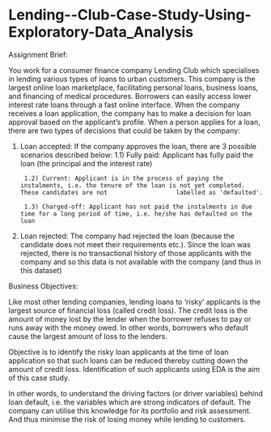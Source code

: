 # Lending--Club-Case-Study-Using-Exploratory-Data_Analysis

Assignment Brief:


You work for a consumer finance company Lending Club which specialises in lending various types of loans to urban customers. This company is the largest online loan marketplace, facilitating personal loans, business loans, and financing of medical procedures. Borrowers can easily access lower interest rate loans through a fast online interface. When the company receives a loan application, the company has to make a decision for loan approval based on the applicant’s profile. When a person applies for a loan, there are two types of decisions that could be taken by the company:


  1) Loan accepted: If the company approves the loan, there are 3 possible scenarios described below:
          1.1) Fully paid: Applicant has fully paid the loan (the principal and the interest rate)

          1.2) Current: Applicant is in the process of paying the instalments, i.e. the tenure of the loan is not yet completed. These candidates are not                   labelled as 'defaulted'.

          1.3) Charged-off: Applicant has not paid the instalments in due time for a long period of time, i.e. he/she has defaulted on the loan

  2) Loan rejected: The company had rejected the loan (because the candidate does not meet their requirements etc.). Since the loan was rejected, there is no transactional history of those applicants with the company and so this data is not available with the company (and thus in this dataset)

Business Objectives:


Like most other lending companies, lending loans to ‘risky’ applicants is the largest source of financial loss (called credit loss). The credit loss is the amount of money lost by the lender when the borrower refuses to pay or runs away with the money owed. In other words, borrowers who default cause the largest amount of loss to the lenders.

Objective is to identify the risky loan applicants at the time of loan application so that such loans can be reduced thereby cutting down the amount of credit loss. Identification of such applicants using EDA is the aim of this case study.

In other words, to understand the driving factors (or driver variables) behind loan default, i.e. the variables which are strong indicators of default. The company can utilise this knowledge for its portfolio and risk assessment. And thus minimise the risk of losing money while lending to customers.
